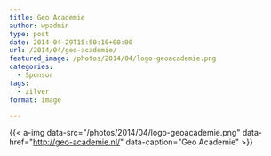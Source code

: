 ```yaml
---
title: Geo Academie
author: wpadmin
type: post
date: 2014-04-29T15:50:10+00:00
url: /2014/04/geo-academie/
featured_image: /photos/2014/04/logo-geoacademie.png
categories:
  - Sponsor
tags:
  - zilver
format: image

---
```

{{< a-img data-src="/photos/2014/04/logo-geoacademie.png" data-href="http://geo-academie.nl/" data-caption="Geo Academie" >}}
